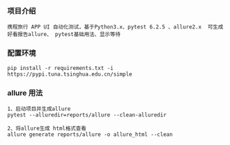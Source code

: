 ### 项目介绍
    携程旅行 APP UI 自动化测试，基于Python3.x、pytest 6.2.5 、allure2.x  可生成好看报告allure、 pytest基础用法、显示等待

### 配置环境
    pip install -r requirements.txt -i  https://pypi.tuna.tsinghua.edu.cn/simple

### allure 用法
    1、启动项目并生成allure
    pytest --alluredir=reports/allure --clean-alluredir
    
    2、将allure生成 html格式查看
    allure generate reports/allure -o allure_html --clean
